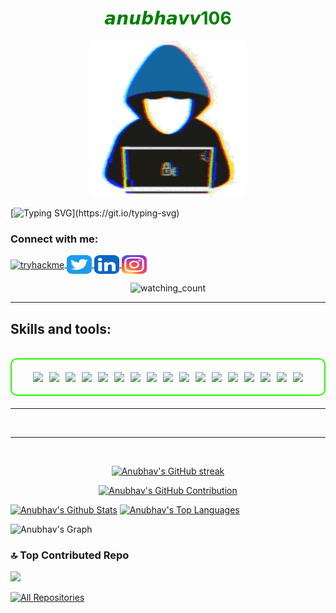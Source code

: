 <h1 style="color:green;" align="center">𝙖𝙣𝙪𝙗𝙝𝙖𝙫𝙫106</h1>

<center><img src = "https://github.com/MdAmiruddin/MdAmiruddin/blob/main/Assets/about_me.gif"> </center> 

[![Typing SVG](https://readme-typing-svg.demolab.com?font=Fira+Code&pause=1000&color=38F76F&random=false&width=435&lines=Hi%2C+I'm+Anubhav%2C+;a+bug+bounty+hunter.)](https://git.io/typing-svg) 

<label>
<h3 align="left">Connect with me:</h3>
<p align="left">
<a href="https://tryhackme.com/anubhav106" target="blank"> 
    <img align="center" src="https://assets.tryhackme.com/img/logo/tryhackme_logo.svg" alt="tryhackme" height="30" width="40" /> 
</a>
<a href="https://x.com/avdzav10" target="blank">
    <img align="center" src="https://github.com/tandpfun/skill-icons/blob/main/icons/Twitter.svg" alt="twitter" height="30" width="40" />
</a>
<a href="https://www.linkedin.com/in/anubhav-verma-7123a1232/" target="blank">
    <img align="center" src="https://github.com/tandpfun/skill-icons/blob/main/icons/LinkedIn.svg" alt="linkedin" height="30" width="40" />
</a>
<a href="https://instagram.com/anubhavv106" target="blank">
    <img align="center" src="https://github.com/tandpfun/skill-icons/blob/main/icons/Instagram.svg" alt="instagram" height="30" width="40" />
</a>
</p>
</label>

<p align="center">
    <img src="https://komarev.com/ghpvc/?username=anubhavv106&color=lightgrey" alt="watching_count" />
</p>

---



<h2 id="knowledge_skills" align=''>Skills and tools:</h2>
<br>

<div style="border: 2px solid #22F700; border-radius: 10px; padding: 20px; margin-bottom: 20px;">
  <div align="left" style="display: flex; flex-wrap: wrap; justify-content: center; gap: 10px;">
      <img src="https://img.shields.io/badge/Kali_Linux-557C94?style=for-the-badge&logo=kali-linux&color=000000" />
      <img src="https://img.shields.io/badge/Parrot_OS-2E8E8F?style=for-the-badge&logo=parrot&color=000000" />
      <img src="https://img.shields.io/badge/TryHackMe-212C42?style=for-the-badge&logo=tryhackme&logoColor=white" />
      <img src="https://img.shields.io/badge/Burp_Suite-FF6633?style=for-the-badge&logo=burp-suite&color=000000" />
      <img src="https://img.shields.io/badge/Metasploit-008C8C?style=for-the-badge&logo=metasploit&color=000000" />
      <img src="https://img.shields.io/badge/Wireshark-009639?style=for-the-badge&logo=wireshark&color=000000" />
      <img src="https://img.shields.io/badge/Bash-4EAA25?style=for-the-badge&logo=gnu-bash&color=000000" />
      <img src="https://img.shields.io/badge/Python-3776AB?style=for-the-badge&logo=python&color=000000" />
      <img src="https://img.shields.io/badge/Linux-FCC624?style=for-the-badge&logo=linux&color=000000" />
      <img src="https://img.shields.io/badge/Git-F05032?style=for-the-badge&logo=git&color=000000" />
      <img src="https://img.shields.io/badge/C-00599C?style=for-the-badge&logo=c&color=000000" />
      <img src="https://img.shields.io/badge/C%2B%2B-F34B7F?style=for-the-badge&logo=c%2B%2B&color=000000" />
      <img src="https://img.shields.io/badge/Java-007396?style=for-the-badge&logo=java&color=000000" />
      <img src="https://img.shields.io/badge/HTML5-5D4B6C?style=for-the-badge&logo=html5&color=000000" />
      <img src="https://img.shields.io/badge/JavaScript-F7DF1E?style=for-the-badge&logo=javascript&color=000000" />
      <img src="https://img.shields.io/badge/BlackArch-0A0A0A?style=for-the-badge&logo=blackarch&color=000000" />
      <img src="https://img.shields.io/badge/React-61DAFB?style=for-the-badge&logo=react&color=000000" />
  </div>
</div>

---

<br><hr/><br/>

<p align="center">
  <a href="https://github.com/anubhavv106">
    <img src="https://github-readme-streak-stats.herokuapp.com/?user=anubhavv106&theme=radical&border=7F3FBF&background=0D1117" alt="Anubhav's GitHub streak"/>
  </a>
</p>

<p align="center">
  <a href="https://github.com/anubhavv106">
    <img src="https://github-profile-summary-cards.vercel.app/api/cards/profile-details?username=anubhavv106&theme=radical" alt="Anubhav's GitHub Contribution"/>
  </a>
</p>

<a> 
  <a href="https://github.com/anubhavv106"><img alt="Anubhav's Github Stats" src="https://denvercoder1-github-readme-stats.vercel.app/api?username=anubhavv106&show_icons=true&count_private=true&theme=react&border_color=7F3FBF&bg_color=0D1117&title_color=F85D7F&icon_color=F8D866" height="192px" width="49.5%"/></a>
  <a href="https://github.com/anubhavv106"><img alt="Anubhav's Top Languages" src="https://denvercoder1-github-readme-stats.vercel.app/api/top-langs/?username=anubhavv106&langs_count=8&layout=compact&theme=react&border_color=7F3FBF&bg_color=0D1117&title_color=F85D7F&icon_color=F8D866" height="192px" width="49.5%"/></a>
</a>

![Anubhav's Graph](https://github-readme-activity-graph.vercel.app/graph?username=anubhavv106&custom_title=Anubhav's%20GitHub%20Activity%20Graph&bg_color=0D1117&color=7F3FBF&line=7F3FBF&point=7F3FBF&area_color=FFFFFF&title_color=FFFFFF&area=true)

### 🔝 Top Contributed Repo
![](https://github-contributor-stats.vercel.app/api?username=anubhavv106&limit=5&theme=tokyonight&combine_all_yearly_contributions=true)

<p align="left">
  <a href="https://github.com/anubhavv106?tab=repositories" target="_blank">
    <img alt="All Repositories" title="All Repositories" src="https://img.shields.io/badge/-All%20Repos-2962FF?style=for-the-badge&logo=koding&logoColor=white"/>
  </a>
</p>
